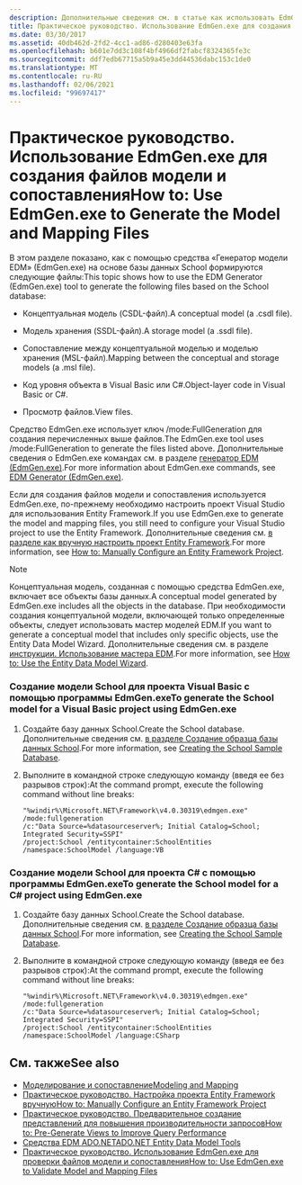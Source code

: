 ```yaml
---
description: Дополнительные сведения см. в статье как использовать EdmGen.exe для создания файлов модели и сопоставления.
title: Практическое руководство. Использование EdmGen.exe для создания файлов модели и сопоставления
ms.date: 03/30/2017
ms.assetid: 40db462d-2fd2-4cc1-ad86-d280403e63fa
ms.openlocfilehash: b601e7dd3c108f4bf4966df2fabcf8324365fe3c
ms.sourcegitcommit: ddf7edb67715a5b9a45e3dd44536dabc153c1de0
ms.translationtype: MT
ms.contentlocale: ru-RU
ms.lasthandoff: 02/06/2021
ms.locfileid: "99697417"
---
```

# <a name="how-to-use-edmgenexe-to-generate-the-model-and-mapping-files"></a><span data-ttu-id="d689c-103">Практическое руководство. Использование EdmGen.exe для создания файлов модели и сопоставления</span><span class="sxs-lookup"><span data-stu-id="d689c-103">How to: Use EdmGen.exe to Generate the Model and Mapping Files</span></span>

<span data-ttu-id="d689c-104">В этом разделе показано, как с помощью средства «Генератор модели EDM» (EdmGen.exe) на основе базы данных School формируются следующие файлы:</span><span class="sxs-lookup"><span data-stu-id="d689c-104">This topic shows how to use the EDM Generator (EdmGen.exe) tool to generate the following files based on the School database:</span></span>  
  
- <span data-ttu-id="d689c-105">Концептуальная модель (CSDL-файл).</span><span class="sxs-lookup"><span data-stu-id="d689c-105">A conceptual model (a .csdl file).</span></span>  
  
- <span data-ttu-id="d689c-106">Модель хранения (SSDL-файл).</span><span class="sxs-lookup"><span data-stu-id="d689c-106">A storage model (a .ssdl file).</span></span>  
  
- <span data-ttu-id="d689c-107">Сопоставление между концептуальной моделью и моделью хранения (MSL-файл).</span><span class="sxs-lookup"><span data-stu-id="d689c-107">Mapping between the conceptual and storage models (a .msl file).</span></span>  
  
- <span data-ttu-id="d689c-108">Код уровня объекта в Visual Basic или C#.</span><span class="sxs-lookup"><span data-stu-id="d689c-108">Object-layer code in Visual Basic or C#.</span></span>  
  
- <span data-ttu-id="d689c-109">Просмотр файлов.</span><span class="sxs-lookup"><span data-stu-id="d689c-109">View files.</span></span>  
  
 <span data-ttu-id="d689c-110">Средство EdmGen.exe использует ключ /mode:FullGeneration для создания перечисленных выше файлов.</span><span class="sxs-lookup"><span data-stu-id="d689c-110">The EdmGen.exe tool uses /mode:FullGeneration to generate the files listed above.</span></span> <span data-ttu-id="d689c-111">Дополнительные сведения о EdmGen.exe командах см. в разделе [генератор EDM (EdmGen.exe)](edm-generator-edmgen-exe.md).</span><span class="sxs-lookup"><span data-stu-id="d689c-111">For more information about EdmGen.exe commands, see [EDM Generator (EdmGen.exe)](edm-generator-edmgen-exe.md).</span></span>  
  
 <span data-ttu-id="d689c-112">Если для создания файлов модели и сопоставления используется EdmGen.exe, по-прежнему необходимо настроить проект Visual Studio для использования Entity Framework.</span><span class="sxs-lookup"><span data-stu-id="d689c-112">If you use EdmGen.exe to generate the model and mapping files, you still need to configure your Visual Studio project to use the Entity Framework.</span></span> <span data-ttu-id="d689c-113">Дополнительные сведения см. [в разделе как вручную настроить проект Entity Framework](/previous-versions/dotnet/netframework-4.0/bb738546(v=vs.100)).</span><span class="sxs-lookup"><span data-stu-id="d689c-113">For more information, see [How to: Manually Configure an Entity Framework Project](/previous-versions/dotnet/netframework-4.0/bb738546(v=vs.100)).</span></span>  
  
> [!NOTE]
> <span data-ttu-id="d689c-114">Концептуальная модель, созданная с помощью средства EdmGen.exe, включает все объекты базы данных.</span><span class="sxs-lookup"><span data-stu-id="d689c-114">A conceptual model generated by EdmGen.exe includes all the objects in the database.</span></span> <span data-ttu-id="d689c-115">При необходимости создания концептуальной модели, включающей только определенные объекты, следует использовать мастер моделей EDM.</span><span class="sxs-lookup"><span data-stu-id="d689c-115">If you want to generate a conceptual model that includes only specific objects, use the Entity Data Model Wizard.</span></span> <span data-ttu-id="d689c-116">Дополнительные сведения см. в разделе [инструкции. Использование мастера EDM](/previous-versions/dotnet/netframework-4.0/bb738677(v=vs.100)).</span><span class="sxs-lookup"><span data-stu-id="d689c-116">For more information, see [How to: Use the Entity Data Model Wizard](/previous-versions/dotnet/netframework-4.0/bb738677(v=vs.100)).</span></span>  
  
### <a name="to-generate-the-school-model-for-a-visual-basic-project-using-edmgenexe"></a><span data-ttu-id="d689c-117">Создание модели School для проекта Visual Basic с помощью программы EdmGen.exe</span><span class="sxs-lookup"><span data-stu-id="d689c-117">To generate the School model for a Visual Basic project using EdmGen.exe</span></span>  
  
1. <span data-ttu-id="d689c-118">Создайте базу данных School.</span><span class="sxs-lookup"><span data-stu-id="d689c-118">Create the School database.</span></span> <span data-ttu-id="d689c-119">Дополнительные сведения см. [в разделе Создание образца базы данных School](/previous-versions/dotnet/netframework-4.0/bb399731(v=vs.100)).</span><span class="sxs-lookup"><span data-stu-id="d689c-119">For more information, see [Creating the School Sample Database](/previous-versions/dotnet/netframework-4.0/bb399731(v=vs.100)).</span></span>  
  
2. <span data-ttu-id="d689c-120">Выполните в командной строке следующую команду (введя ее без разрывов строк):</span><span class="sxs-lookup"><span data-stu-id="d689c-120">At the command prompt, execute the following command without line breaks:</span></span>  
  
    ```console  
    "%windir%\Microsoft.NET\Framework\v4.0.30319\edmgen.exe" /mode:fullgeneration
    /c:"Data Source=%datasourceserver%; Initial Catalog=School; Integrated Security=SSPI"
    /project:School /entitycontainer:SchoolEntities /namespace:SchoolModel /language:VB  
    ```  
  
### <a name="to-generate-the-school-model-for-a-c-project-using-edmgenexe"></a><span data-ttu-id="d689c-121">Создание модели School для проекта C# с помощью программы EdmGen.exe</span><span class="sxs-lookup"><span data-stu-id="d689c-121">To generate the School model for a C# project using EdmGen.exe</span></span>  
  
1. <span data-ttu-id="d689c-122">Создайте базу данных School.</span><span class="sxs-lookup"><span data-stu-id="d689c-122">Create the School database.</span></span> <span data-ttu-id="d689c-123">Дополнительные сведения см. [в разделе Создание образца базы данных School](/previous-versions/dotnet/netframework-4.0/bb399731(v=vs.100)).</span><span class="sxs-lookup"><span data-stu-id="d689c-123">For more information, see [Creating the School Sample Database](/previous-versions/dotnet/netframework-4.0/bb399731(v=vs.100)).</span></span>  
  
2. <span data-ttu-id="d689c-124">Выполните в командной строке следующую команду (введя ее без разрывов строк):</span><span class="sxs-lookup"><span data-stu-id="d689c-124">At the command prompt, execute the following command without line breaks:</span></span>  
  
    ```console  
    "%windir%\Microsoft.NET\Framework\v4.0.30319\edmgen.exe" /mode:fullgeneration
    /c:"Data Source=%datasourceserver%; Initial Catalog=School; Integrated Security=SSPI"
    /project:School /entitycontainer:SchoolEntities /namespace:SchoolModel /language:CSharp  
    ```  
  
## <a name="see-also"></a><span data-ttu-id="d689c-125">См. также</span><span class="sxs-lookup"><span data-stu-id="d689c-125">See also</span></span>

- [<span data-ttu-id="d689c-126">Моделирование и сопоставление</span><span class="sxs-lookup"><span data-stu-id="d689c-126">Modeling and Mapping</span></span>](modeling-and-mapping.md)
- <span data-ttu-id="d689c-127">[Практическое руководство. Настройка проекта Entity Framework вручную](/previous-versions/dotnet/netframework-4.0/bb738546(v=vs.100))</span><span class="sxs-lookup"><span data-stu-id="d689c-127">[How to: Manually Configure an Entity Framework Project](/previous-versions/dotnet/netframework-4.0/bb738546(v=vs.100))</span></span>
- <span data-ttu-id="d689c-128">[Практическое руководство. Предварительное создание представлений для повышения производительности запросов](/previous-versions/dotnet/netframework-4.0/bb896240(v=vs.100))</span><span class="sxs-lookup"><span data-stu-id="d689c-128">[How to: Pre-Generate Views to Improve Query Performance](/previous-versions/dotnet/netframework-4.0/bb896240(v=vs.100))</span></span>
- <span data-ttu-id="d689c-129">[Средства EDM ADO.NET](/previous-versions/dotnet/netframework-4.0/bb399249(v=vs.100))</span><span class="sxs-lookup"><span data-stu-id="d689c-129">[ADO.NET Entity Data Model Tools](/previous-versions/dotnet/netframework-4.0/bb399249(v=vs.100))</span></span>
- [<span data-ttu-id="d689c-130">Практическое руководство. Использование EdmGen.exe для проверки файлов модели и сопоставления</span><span class="sxs-lookup"><span data-stu-id="d689c-130">How to: Use EdmGen.exe to Validate Model and Mapping Files</span></span>](how-to-use-edmgen-exe-to-validate-model-and-mapping-files.md)
